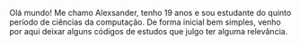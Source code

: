 Olá mundo! Me chamo Alexsander, tenho 19 anos e sou estudante do quinto período de ciências da computação. De forma inicial bem simples, 
venho por aqui deixar alguns códigos de estudos que julgo ter alguma relevância.

<!---
Alexangm/Alexangm is a ✨ special ✨ repository because its `README.md` (this file) appears on your GitHub profile.
You can click the Preview link to take a look at your changes.
--->
